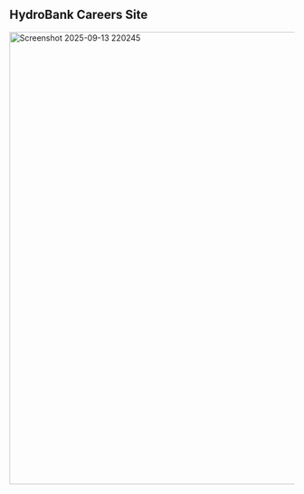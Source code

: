 ## HydroBank Careers Site
<img width="1296" height="800" alt="Screenshot 2025-09-13 220245" src="https://github.com/user-attachments/assets/983052b5-4606-4ce6-886d-e477ff122dc0" />
